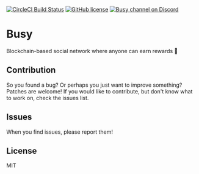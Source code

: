 [![CircleCI Build Status](https://circleci.com/gh/busyorg/busy.svg?style=shield&circle-token=:circle-token)](https://circleci.com/gh/busyorg/busy)
[![GitHub license](https://img.shields.io/badge/license-MIT-blue.svg)](https://raw.githubusercontent.com/busyorg/busy/new-design/LICENSE)
[![Busy channel on Discord](https://img.shields.io/badge/chat-discord-738bd7.svg)](https://discord.gg/G95rNZs)

# Busy

Blockchain-based social network where anyone can earn rewards 🚀

## Contribution 
So you found a bug? Or perhaps you just want to improve something? Patches are welcome! If you would like to contribute, but don't know what to work on, check the issues list.

## Issues
When you find issues, please report them!

## License
MIT
